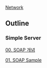 [Network](../Network.md)

## Outline

### Simple Server

[00. SOAP 개념](Soap%20Simple%20Server/00.%20SOAP%20개념.md)

[01. SOAP Sample](Soap%20Simple%20Server/01.%20SOAP%20Sample.md)

